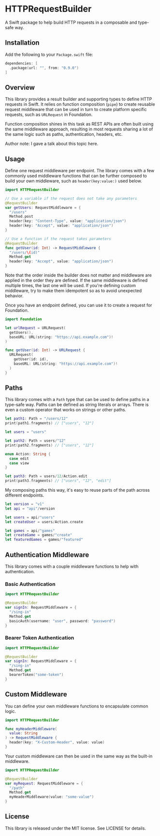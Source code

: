 # HTTPRequestBuilder

A Swift package to help build HTTP requests in a composable and type-safe way.

## Installation

Add the following to your `Package.swift` file:

```swift
dependencies: [
  .package(url: "", from: "0.9.0")
]
```

## Overview

This library provides a result builder and supporting types
to define HTTP requests in Swift. It relies on function composition (`pipe`)
to create reusable request middleware that can be used in turn to create
platform specific requests, such as `URLRequest` in Foundation.

Function composition shines in this task as REST APIs are often built
using the same middleware approach, resulting in most requests sharing
a lot of the same logic such as paths, authentication, headers, etc.

Author note: I gave a talk about this topic here.

## Usage

Define one request middleware per endpoint.
The library comes with a few commonly used middleware functions that can
be further composed to build your own middleware, such as `header(key:value:)` used below.

```swift
import HTTPRequestBuilder

// Use a variable if the request does not take any parameters
@RequestBuilder
var getUsers: RequestMiddleware = {
  "/users"
  Method.post
  header(key: "Content-Type", value: "application/json")
  header(key: "Accept", value: "application/json")
}

// Use a function if the request takes parameters
@RequestBuilder
func getUser(id: Int) -> RequestMiddleware {
  "/users/\(id)"
  Method.get
  header(key: "Accept", value: "application/json")
}
```

Note that the order inside the builder does not matter and middleware are applied
in the order they are defined. If the same middleware is defined multiple times,
the last one will be used. If you're defining custom middleware, try to make them idempotent so as to
avoid unexpected behavior.

Once you have an endpoint defined, you can use it to create a request for Foundation.

```swift
import Foundation

let urlRequest = URLRequest(
  getUsers(),
  baseURL: URL(string: "https://api.example.com")!
)

func getUser(id: Int) -> URLRequest {
  URLRequest(
    getUser(id: id),
    baseURL: URL(string: "https://api.example.com")!
  )
}
```

## Paths

This library comes with a `Path` type that can be used to define paths in a type-safe way.
Paths can be defined as string literals or arrays. There is even a custom operator that works on strings or other paths.

```swift
let path1: Path = "/users/12"
print(path1.fragments) // ["users", "12"]

let users = "users"

let path2: Path = users/"12"
print(path2.fragments) // ["users", "12"]

enum Action: String {
  case edit
  case view
}

let path3: Path = users/12/Action.edit
print(path3.fragments) // ["users", "12", "edit"]
```

My composing paths this way, it's easy to reuse parts of the path across different endpoints.

```swift
let version = "v1"
let api = "api"/version

let users = api/"users"
let createUser = users/Action.create

let games = api/"games"
let createGame = games/"create"
let featuredGames = games/"featured"
```

## Authentication Middleware

This library comes with a couple middleware functions to help with authentication.

### Basic Authentication

```swift
import HTTPRequestBuilder

@RequestBuilder
var signIn: RequestMiddleware = {
  "/sing-in"
  Method.get
  basicAuth(username: "user", password: "password")
}
```

### Bearer Token Authentication

```swift
import HTTPRequestBuilder

@RequestBuilder
var signIn: RequestMiddleware = {
  "/sing-in"
  Method.get
  bearerToken("some-token")
}
```

## Custom Middleware

You can define your own middleware functions to encapsulate common logic.

```swift
import HTTPRequestBuilder

func myHeaderMiddleware(
  value: String
) -> RequestMiddleware {
  header(key: "X-Custom-Header", value: value)
}
```

Your custom middleware can then be used in the same way as the built-in middleware.

```swift
import HTTPRequestBuilder

@RequestBuilder
var myRequest: RequestMiddleware = {
  "/path"
  Method.get
  myHeaderMiddleware(value: "some-value")
}
```

## License

This library is released under the MIT license. See LICENSE for details.

```

```
